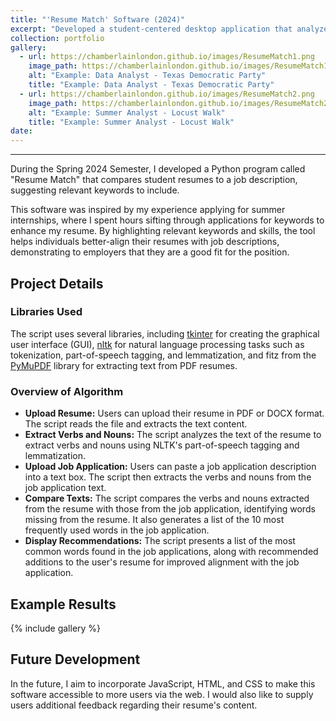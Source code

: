 ```yaml
---
title: "'Resume Match' Software (2024)"
excerpt: "Developed a student-centered desktop application that analyzes your resume against a provided job application"
collection: portfolio
gallery:
  - url: https://chamberlainlondon.github.io/images/ResumeMatch1.png
    image_path: https://chamberlainlondon.github.io/images/ResumeMatch1.png
    alt: "Example: Data Analyst - Texas Democratic Party"
    title: "Example: Data Analyst - Texas Democratic Party"
  - url: https://chamberlainlondon.github.io/images/ResumeMatch2.png
    image_path: https://chamberlainlondon.github.io/images/ResumeMatch2.png
    alt: "Example: Summer Analyst - Locust Walk"
    title: "Example: Summer Analyst - Locust Walk"
date: 
---
```

------

During the Spring 2024 Semester, I developed a Python program called "Resume Match" that compares student resumes to a job description, suggesting relevant keywords to include.

This software was inspired by my experience applying for summer internships, where I spent hours sifting through applications for keywords to enhance my resume. By highlighting relevant keywords and skills, the tool helps individuals better-align their resumes with job descriptions, demonstrating to employers that they are a good fit for the position.

## Project Details

### Libraries Used

The script uses several libraries, including [tkinter](https://docs.python.org/3/library/tkinter.html) for creating the graphical user interface (GUI), [nltk](https://www.nltk.org/) for natural language processing tasks such as tokenization, part-of-speech tagging, and lemmatization, and fitz from the [PyMuPDF](https://github.com/pymupdf/PyMuPDF) library for extracting text from PDF resumes.

### Overview of Algorithm

- **Upload Resume:** Users can upload their resume in PDF or DOCX format. The script reads the file and extracts the text content.
- **Extract Verbs and Nouns:** The script analyzes the text of the resume to extract verbs and nouns using NLTK's part-of-speech tagging and lemmatization.
- **Upload Job Application:** Users can paste a job application description into a text box. The script then extracts the verbs and nouns from the job application text.
- **Compare Texts:** The script compares the verbs and nouns extracted from the resume with those from the job application, identifying words missing from the resume. It also generates a list of the 10 most frequently used words in the job application.
- **Display Recommendations:** The script presents a list of the most common words found in the job applications, along with recommended additions to the user's resume for improved alignment with the job application.

## Example Results

{% include gallery %}

## Future Development

In the future, I aim to incorporate JavaScript, HTML, and CSS to make this software accessible to more users via the web. I would also like to supply users additional feedback regarding their resume's content.
